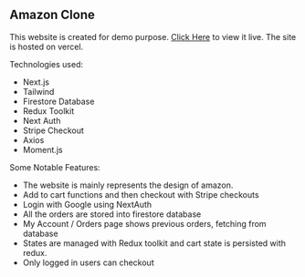 ## Amazon Clone

This website is created for demo purpose.
[Click Here](https://amzn-2.vercel.app/) to view it live. The site is hosted on vercel.

Technologies used:

- Next.js
- Tailwind
- Firestore Database
- Redux Toolkit
- Next Auth
- Stripe Checkout
- Axios
- Moment.js

Some Notable Features:

- The website is mainly represents the design of amazon.
- Add to cart functions and then checkout with Stripe checkouts
- Login with Google using NextAuth
- All the orders are stored into firestore database
- My Account / Orders page shows previous orders, fetching from database
- States are managed with Redux toolkit and cart state is persisted with redux.
- Only logged in users can checkout
